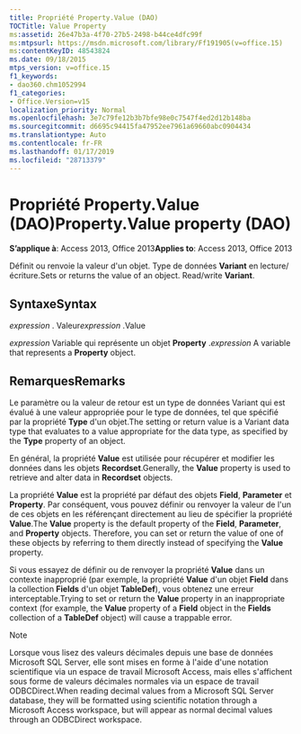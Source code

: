 ```yaml
---
title: Propriété Property.Value (DAO)
TOCTitle: Value Property
ms:assetid: 26e47b3a-4f70-27b5-2498-b44ce4dfc99f
ms:mtpsurl: https://msdn.microsoft.com/library/Ff191905(v=office.15)
ms:contentKeyID: 48543824
ms.date: 09/18/2015
mtps_version: v=office.15
f1_keywords:
- dao360.chm1052994
f1_categories:
- Office.Version=v15
localization_priority: Normal
ms.openlocfilehash: 3e7c79fe12b3b7bfe98e0c7547f4ed2d12b148ba
ms.sourcegitcommit: d6695c94415fa47952ee7961a69660abc0904434
ms.translationtype: Auto
ms.contentlocale: fr-FR
ms.lasthandoff: 01/17/2019
ms.locfileid: "28713379"
---
```

# <a name="propertyvalue-property-dao"></a><span data-ttu-id="30070-102">Propriété Property.Value (DAO)</span><span class="sxs-lookup"><span data-stu-id="30070-102">Property.Value property (DAO)</span></span>

<span data-ttu-id="30070-103">**S’applique à**: Access 2013, Office 2013</span><span class="sxs-lookup"><span data-stu-id="30070-103">**Applies to**: Access 2013, Office 2013</span></span>

<span data-ttu-id="30070-p101">Définit ou renvoie la valeur d'un objet. Type de données **Variant** en lecture/écriture.</span><span class="sxs-lookup"><span data-stu-id="30070-p101">Sets or returns the value of an object. Read/write **Variant**.</span></span>

## <a name="syntax"></a><span data-ttu-id="30070-106">Syntaxe</span><span class="sxs-lookup"><span data-stu-id="30070-106">Syntax</span></span>

<span data-ttu-id="30070-107">*expression* . Valeur</span><span class="sxs-lookup"><span data-stu-id="30070-107">*expression* .Value</span></span>

<span data-ttu-id="30070-108">*expression* Variable qui représente un objet **Property** .</span><span class="sxs-lookup"><span data-stu-id="30070-108">*expression* A variable that represents a **Property** object.</span></span>

## <a name="remarks"></a><span data-ttu-id="30070-109">Remarques</span><span class="sxs-lookup"><span data-stu-id="30070-109">Remarks</span></span>

<span data-ttu-id="30070-110">Le paramètre ou la valeur de retour est un type de données Variant qui est évalué à une valeur appropriée pour le type de données, tel que spécifié par la propriété **Type** d'un objet.</span><span class="sxs-lookup"><span data-stu-id="30070-110">The setting or return value is a Variant data type that evaluates to a value appropriate for the data type, as specified by the **Type** property of an object.</span></span>

<span data-ttu-id="30070-111">En général, la propriété **Value** est utilisée pour récupérer et modifier les données dans les objets **Recordset**.</span><span class="sxs-lookup"><span data-stu-id="30070-111">Generally, the **Value** property is used to retrieve and alter data in **Recordset** objects.</span></span>

<span data-ttu-id="30070-p102">La propriété **Value** est la propriété par défaut des objets **Field**, **Parameter** et **Property**. Par conséquent, vous pouvez définir ou renvoyer la valeur de l'un de ces objets en les référençant directement au lieu de spécifier la propriété **Value**.</span><span class="sxs-lookup"><span data-stu-id="30070-p102">The **Value** property is the default property of the **Field**, **Parameter**, and **Property** objects. Therefore, you can set or return the value of one of these objects by referring to them directly instead of specifying the **Value** property.</span></span>

<span data-ttu-id="30070-114">Si vous essayez de définir ou de renvoyer la propriété **Value** dans un contexte inapproprié (par exemple, la propriété **Value** d'un objet **Field** dans la collection **Fields** d'un objet **TableDef**), vous obtenez une erreur interceptable.</span><span class="sxs-lookup"><span data-stu-id="30070-114">Trying to set or return the **Value** property in an inappropriate context (for example, the **Value** property of a **Field** object in the **Fields** collection of a **TableDef** object) will cause a trappable error.</span></span>

> [!NOTE]
> <span data-ttu-id="30070-115">Lorsque vous lisez des valeurs décimales depuis une base de données Microsoft SQL Server, elle sont mises en forme à l'aide d'une notation scientifique via un espace de travail Microsoft Access, mais elles s'affichent sous forme de valeurs décimales normales via un espace de travail ODBCDirect.</span><span class="sxs-lookup"><span data-stu-id="30070-115">When reading decimal values from a Microsoft SQL Server database, they will be formatted using scientific notation through a Microsoft Access workspace, but will appear as normal decimal values through an ODBCDirect workspace.</span></span>


